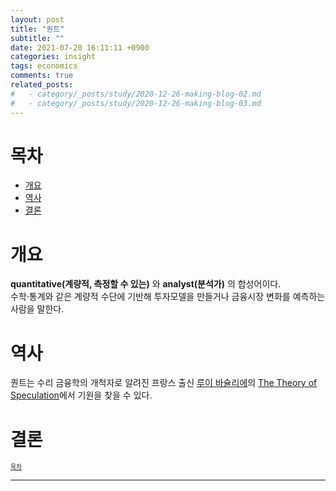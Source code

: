 ```yaml
---
layout: post
title: "퀀트"
subtitle: ""
date: 2021-07-20 16:11:11 +0900
categories: insight
tags: economics
comments: true
related_posts:
#   - category/_posts/study/2020-12-26-making-blog-02.md
#   - category/_posts/study/2020-12-26-making-blog-03.md
---
```


# 목차

- [개요](#개요)
- [역사](#역사)
- [결론](#결론)

# 개요

**quantitative(계량적, 측정할 수 있는)** 와 **analyst(분석가)** 의 합성어이다.  
수학·통계와 같은 계량적 수단에 기반해 투자모델을 만들거나 금융시장 변화를 예측하는 사람을 말한다.

# 역사

퀀트는 수리 금융학의 개척자로 알려진 프랑스 출신 [루이 바슐리에](https://en.wikipedia.org/wiki/Louis_Bachelier)의 [The Theory of Speculation](https://www.investmenttheory.org/uploads/3/4/8/2/34825752/emhbachelier.pdf)에서 기원을 찾을 수 있다.

# 결론

<sup><sub> [목차](#목차) </sub></sup>

---
